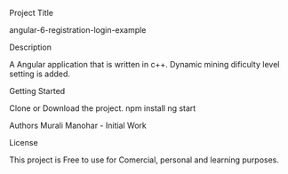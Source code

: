 Project Title 

angular-6-registration-login-example

Description 

A Angular application that is written in c++. Dynamic mining dificulty level setting is added.

Getting Started 

Clone or Download the project. 
npm install
ng start

Authors Murali Manohar - Initial Work

License 

This project is Free to use for Comercial, personal and learning purposes.